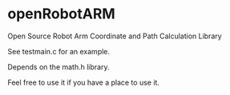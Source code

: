 # openRobotARM
Open Source Robot Arm Coordinate and Path Calculation Library

See testmain.c for an example.

Depends on the math.h library.

Feel free to use it if you have a place to use it.
